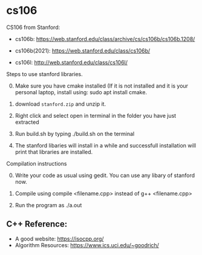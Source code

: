 # cs106
CS106 from Stanford: 

* cs106b: https://web.stanford.edu/class/archive/cs/cs106b/cs106b.1208/

* cs106b(2021): https://web.stanford.edu/class/cs106b/

* cs106l: http://web.stanford.edu/class/cs106l/



Steps to use stanford libraries.

0. Make sure you have cmake installed (If it is not installed and it is your personal laptop, install using: sudo apt install cmake. 

1. download `stanford.zip` and unzip it. 

2. Right click and select open in terminal in the folder you have just extracted

3. Run build.sh by typing ./build.sh on the terminal

4. The stanford libaries will install in a while and successfull installation will print that libraries are installed.



Compilation instructions

0. Write your code as usual using gedit. You can use any libary of stanford now.

1. Compile using compile <filename.cpp> instead of g++ <filename.cpp>

2. Run the program as ./a.out

## C++ Reference:

* A good website: https://isocpp.org/
* Algorithm Resources: https://www.ics.uci.edu/~goodrich/

